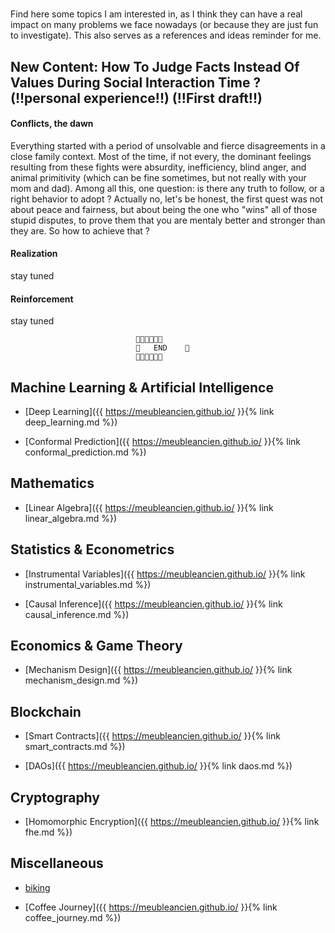 # 
Find here some topics I am interested in, as I think they can have a real impact on many problems we face nowadays (or because they are just fun to investigate).
This also serves as a references and ideas reminder for me.


## New Content: How To Judge Facts Instead Of Values During Social Interaction Time ? (!!personal experience!!) (!!First draft!!)
 
 
#### Conflicts, the dawn

Everything started with a period of unsolvable and fierce disagreements in a close family context. Most of the time, if not every, the dominant feelings resulting from
these fights were absurdity, inefficiency, blind anger, and animal primitivity (which can be fine sometimes, but not really with your mom and dad). Among all this, one question: is there any truth to follow, or a right behavior to adopt ? Actually no, let's be honest, the first quest was not about peace and fairness,  but about being the one who "wins" all of those stupid disputes, to prove them that you are mentaly better and stronger than they are. So how to achieve that ? 



#### Realization

stay tuned


#### Reinforcement

stay tuned 

                                🍓🍓🍓🍓🍓🍓
                                🍓   END    🍓    
                                🍓🍓🍓🍓🍓🍓


## Machine Learning & Artificial Intelligence

* [Deep Learning]({{ https://meubleancien.github.io/ }}{% link deep_learning.md %})

* [Conformal Prediction]({{ https://meubleancien.github.io/ }}{% link conformal_prediction.md %})


## Mathematics

* [Linear Algebra]({{ https://meubleancien.github.io/ }}{% link linear_algebra.md %})


## Statistics & Econometrics

* [Instrumental Variables]({{ https://meubleancien.github.io/ }}{% link instrumental_variables.md %})

* [Causal Inference]({{ https://meubleancien.github.io/ }}{% link causal_inference.md %})


## Economics & Game Theory

* [Mechanism Design]({{ https://meubleancien.github.io/ }}{% link mechanism_design.md %})


## Blockchain 

* [Smart Contracts]({{ https://meubleancien.github.io/ }}{% link smart_contracts.md %})

* [DAOs]({{ https://meubleancien.github.io/ }}{% link daos.md %})

## Cryptography

* [Homomorphic Encryption]({{ https://meubleancien.github.io/ }}{% link fhe.md %})

## Miscellaneous
* [biking](https://pedalchile.com/blog/cycling-vs-walking)

* [Coffee Journey]({{ https://meubleancien.github.io/ }}{% link coffee_journey.md %})


  




